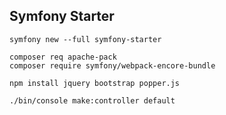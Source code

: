 ## Symfony Starter

    symfony new --full symfony-starter
    
    composer req apache-pack
    composer require symfony/webpack-encore-bundle
    
    npm install jquery bootstrap popper.js
    
    ./bin/console make:controller default
    
